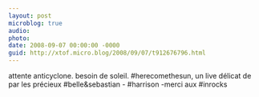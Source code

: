```yaml
---
layout: post
microblog: true
audio: 
photo: 
date: 2008-09-07 00:00:00 -0000
guid: http://xtof.micro.blog/2008/09/07/t912676796.html
---
```

attente anticyclone. besoin de soleil. #herecomethesun, un live délicat de par les précieux #belle&amp;sebastian - #harrison -merci aux #inrocks
